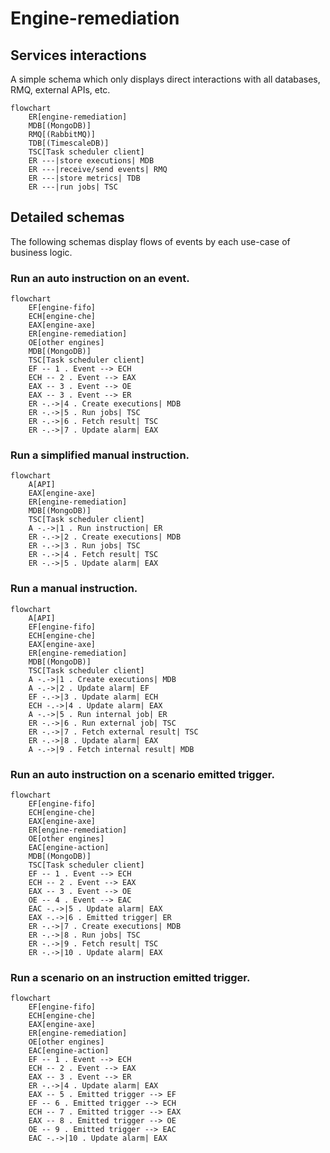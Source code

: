 # Engine-remediation

## Services interactions

A simple schema which only displays direct interactions with all databases, RMQ, external APIs, etc.

```mermaid
flowchart
    ER[engine-remediation]
    MDB[(MongoDB)]
    RMQ[(RabbitMQ)]
    TDB[(TimescaleDB)]
    TSC[Task scheduler client]
    ER ---|store executions| MDB
    ER ---|receive/send events| RMQ
    ER ---|store metrics| TDB
    ER ---|run jobs| TSC
```

## Detailed schemas

The following schemas display flows of events by each use-case of business logic.

### Run an auto instruction on an event.

```mermaid
flowchart
    EF[engine-fifo]
    ECH[engine-che]
    EAX[engine-axe]
    ER[engine-remediation]
    OE[other engines]
    MDB[(MongoDB)]
    TSC[Task scheduler client]
    EF -- 1 . Event --> ECH
    ECH -- 2 . Event --> EAX
    EAX -- 3 . Event --> OE
    EAX -- 3 . Event --> ER
    ER -.->|4 . Create executions| MDB
    ER -.->|5 . Run jobs| TSC
    ER -.->|6 . Fetch result| TSC
    ER -.->|7 . Update alarm| EAX
```

### Run a simplified manual instruction.

```mermaid
flowchart
    A[API]
    EAX[engine-axe]
    ER[engine-remediation]
    MDB[(MongoDB)]
    TSC[Task scheduler client]
    A -.->|1 . Run instruction| ER
    ER -.->|2 . Create executions| MDB
    ER -.->|3 . Run jobs| TSC
    ER -.->|4 . Fetch result| TSC
    ER -.->|5 . Update alarm| EAX
```

### Run a manual instruction.

```mermaid
flowchart
    A[API]
    EF[engine-fifo]
    ECH[engine-che]
    EAX[engine-axe]
    ER[engine-remediation]
    MDB[(MongoDB)]
    TSC[Task scheduler client]
    A -.->|1 . Create executions| MDB
    A -.->|2 . Update alarm| EF
    EF -.->|3 . Update alarm| ECH
    ECH -.->|4 . Update alarm| EAX
    A -.->|5 . Run internal job| ER
    ER -.->|6 . Run external job| TSC
    ER -.->|7 . Fetch external result| TSC
    ER -.->|8 . Update alarm| EAX
    A -.->|9 . Fetch internal result| MDB
```

### Run an auto instruction on a scenario emitted trigger.

```mermaid
flowchart
    EF[engine-fifo]
    ECH[engine-che]
    EAX[engine-axe]
    ER[engine-remediation]
    OE[other engines]
    EAC[engine-action]
    MDB[(MongoDB)]
    TSC[Task scheduler client]
    EF -- 1 . Event --> ECH
    ECH -- 2 . Event --> EAX
    EAX -- 3 . Event --> OE
    OE -- 4 . Event --> EAC
    EAC -.->|5 . Update alarm| EAX
    EAX -.->|6 . Emitted trigger| ER
    ER -.->|7 . Create executions| MDB
    ER -.->|8 . Run jobs| TSC
    ER -.->|9 . Fetch result| TSC
    ER -.->|10 . Update alarm| EAX
```

### Run a scenario on an instruction emitted trigger.

```mermaid
flowchart
    EF[engine-fifo]
    ECH[engine-che]
    EAX[engine-axe]
    ER[engine-remediation]
    OE[other engines]
    EAC[engine-action]
    EF -- 1 . Event --> ECH
    ECH -- 2 . Event --> EAX
    EAX -- 3 . Event --> ER
    ER -.->|4 . Update alarm| EAX
    EAX -- 5 . Emitted trigger --> EF
    EF -- 6 . Emitted trigger --> ECH
    ECH -- 7 . Emitted trigger --> EAX
    EAX -- 8 . Emitted trigger --> OE
    OE -- 9 . Emitted trigger --> EAC
    EAC -.->|10 . Update alarm| EAX
```
